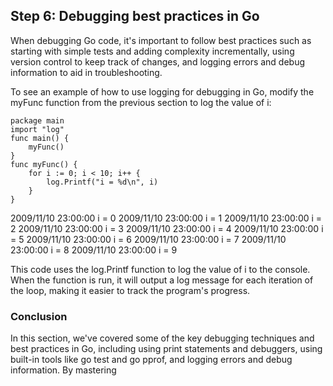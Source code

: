 
## Step 6: Debugging best practices in Go

When debugging Go code, it's important to follow best practices such as starting with simple tests and adding complexity incrementally, using version control to keep track of changes, and logging errors and debug information to aid in troubleshooting.

To see an example of how to use logging for debugging in Go, modify the myFunc function from the previous section to log the value of i:

```
package main
import "log"
func main() {
	myFunc()
}
func myFunc() {
    for i := 0; i < 10; i++ {
        log.Printf("i = %d\n", i)
    }
}
```
2009/11/10 23:00:00 i = 0
2009/11/10 23:00:00 i = 1
2009/11/10 23:00:00 i = 2
2009/11/10 23:00:00 i = 3
2009/11/10 23:00:00 i = 4
2009/11/10 23:00:00 i = 5
2009/11/10 23:00:00 i = 6
2009/11/10 23:00:00 i = 7
2009/11/10 23:00:00 i = 8
2009/11/10 23:00:00 i = 9

This code uses the log.Printf function to log the value of i to the console. When the function is run, it will output a log message for each iteration of the loop, making it easier to track the program's progress.

### Conclusion

In this section, we've covered some of the key debugging techniques and best practices in Go, including using print statements and debuggers, using built-in tools like go test and go pprof, and logging errors and debug information. By mastering